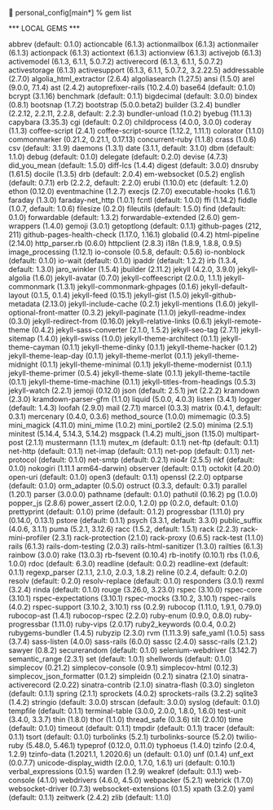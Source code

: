 👻  personal_config[main*] % gem list

*** LOCAL GEMS ***

abbrev (default: 0.1.0)
actioncable (6.1.3)
actionmailbox (6.1.3)
actionmailer (6.1.3)
actionpack (6.1.3)
actiontext (6.1.3)
actionview (6.1.3)
activejob (6.1.3)
activemodel (6.1.3, 6.1.1, 5.0.7.2)
activerecord (6.1.3, 6.1.1, 5.0.7.2)
activestorage (6.1.3)
activesupport (6.1.3, 6.1.1, 5.0.7.2, 3.2.22.5)
addressable (2.7.0)
algolia_html_extractor (2.6.4)
algoliasearch (1.27.5)
ansi (1.5.0)
arel (9.0.0, 7.1.4)
ast (2.4.2)
autoprefixer-rails (10.2.4.0)
base64 (default: 0.1.0)
bcrypt (3.1.16)
benchmark (default: 0.1.1)
bigdecimal (default: 3.0.0)
bindex (0.8.1)
bootsnap (1.7.2)
bootstrap (5.0.0.beta2)
builder (3.2.4)
bundler (2.2.12, 2.2.11, 2.2.8, default: 2.2.3)
bundler-unload (1.0.2)
byebug (11.1.3)
capybara (3.35.3)
cgi (default: 0.2.0)
childprocess (4.0.0, 3.0.0)
coderay (1.1.3)
coffee-script (2.4.1)
coffee-script-source (1.12.2, 1.11.1)
colorator (1.1.0)
commonmarker (0.21.2, 0.21.1, 0.17.13)
concurrent-ruby (1.1.8)
crass (1.0.6)
csv (default: 3.1.9)
daemons (1.3.1)
date (3.1.1, default: 3.1.0)
dbm (default: 1.1.0)
debug (default: 0.1.0)
delegate (default: 0.2.0)
devise (4.7.3)
did_you_mean (default: 1.5.0)
diff-lcs (1.4.4)
digest (default: 3.0.0)
dnsruby (1.61.5)
docile (1.3.5)
drb (default: 2.0.4)
em-websocket (0.5.2)
english (default: 0.7.1)
erb (2.2.2, default: 2.2.0)
erubi (1.10.0)
etc (default: 1.2.0)
ethon (0.12.0)
eventmachine (1.2.7)
execjs (2.7.0)
executable-hooks (1.6.1)
faraday (1.3.0)
faraday-net_http (1.0.1)
fcntl (default: 1.0.0)
ffi (1.14.2)
fiddle (1.0.7, default: 1.0.6)
filesize (0.2.0)
fileutils (default: 1.5.0)
find (default: 0.1.0)
forwardable (default: 1.3.2)
forwardable-extended (2.6.0)
gem-wrappers (1.4.0)
gemoji (3.0.1)
getoptlong (default: 0.1.1)
github-pages (212, 211)
github-pages-health-check (1.17.0, 1.16.1)
globalid (0.4.2)
html-pipeline (2.14.0)
http_parser.rb (0.6.0)
httpclient (2.8.3)
i18n (1.8.9, 1.8.8, 0.9.5)
image_processing (1.12.1)
io-console (0.5.8, default: 0.5.6)
io-nonblock (default: 0.1.0)
io-wait (default: 0.1.0)
ipaddr (default: 1.2.2)
irb (1.3.4, default: 1.3.0)
jaro_winkler (1.5.4)
jbuilder (2.11.2)
jekyll (4.2.0, 3.9.0)
jekyll-algolia (1.6.0)
jekyll-avatar (0.7.0)
jekyll-coffeescript (2.0.0, 1.1.1)
jekyll-commonmark (1.3.1)
jekyll-commonmark-ghpages (0.1.6)
jekyll-default-layout (0.1.5, 0.1.4)
jekyll-feed (0.15.1)
jekyll-gist (1.5.0)
jekyll-github-metadata (2.13.0)
jekyll-include-cache (0.2.1)
jekyll-mentions (1.6.0)
jekyll-optional-front-matter (0.3.2)
jekyll-paginate (1.1.0)
jekyll-readme-index (0.3.0)
jekyll-redirect-from (0.16.0)
jekyll-relative-links (0.6.1)
jekyll-remote-theme (0.4.2)
jekyll-sass-converter (2.1.0, 1.5.2)
jekyll-seo-tag (2.7.1)
jekyll-sitemap (1.4.0)
jekyll-swiss (1.0.0)
jekyll-theme-architect (0.1.1)
jekyll-theme-cayman (0.1.1)
jekyll-theme-dinky (0.1.1)
jekyll-theme-hacker (0.1.2)
jekyll-theme-leap-day (0.1.1)
jekyll-theme-merlot (0.1.1)
jekyll-theme-midnight (0.1.1)
jekyll-theme-minimal (0.1.1)
jekyll-theme-modernist (0.1.1)
jekyll-theme-primer (0.5.4)
jekyll-theme-slate (0.1.1)
jekyll-theme-tactile (0.1.1)
jekyll-theme-time-machine (0.1.1)
jekyll-titles-from-headings (0.5.3)
jekyll-watch (2.2.1)
jemoji (0.12.0)
json (default: 2.5.1)
jwt (2.2.2)
kramdown (2.3.0)
kramdown-parser-gfm (1.1.0)
liquid (5.0.0, 4.0.3)
listen (3.4.1)
logger (default: 1.4.3)
loofah (2.9.0)
mail (2.7.1)
marcel (0.3.3)
matrix (0.4.1, default: 0.3.1)
mercenary (0.4.0, 0.3.6)
method_source (1.0.0)
mimemagic (0.3.5)
mini_magick (4.11.0)
mini_mime (1.0.2)
mini_portile2 (2.5.0)
minima (2.5.1)
minitest (5.14.4, 5.14.3, 5.14.2)
msgpack (1.4.2)
multi_json (1.15.0)
multipart-post (2.1.1)
mustermann (1.1.1)
mutex_m (default: 0.1.1)
net-ftp (default: 0.1.1)
net-http (default: 0.1.1)
net-imap (default: 0.1.1)
net-pop (default: 0.1.1)
net-protocol (default: 0.1.0)
net-smtp (default: 0.2.1)
nio4r (2.5.5)
nkf (default: 0.1.0)
nokogiri (1.11.1 arm64-darwin)
observer (default: 0.1.1)
octokit (4.20.0)
open-uri (default: 0.1.0)
open3 (default: 0.1.1)
openssl (2.2.0)
optparse (default: 0.1.0)
orm_adapter (0.5.0)
ostruct (0.3.3, default: 0.3.1)
parallel (1.20.1)
parser (3.0.0.0)
pathname (default: 0.1.0)
pathutil (0.16.2)
pg (1.0.0)
popper_js (2.8.6)
power_assert (2.0.0, 1.2.0)
pp (0.2.0, default: 0.1.0)
prettyprint (default: 0.1.0)
prime (default: 0.1.2)
progressbar (1.11.0)
pry (0.14.0, 0.13.1)
pstore (default: 0.1.1)
psych (3.3.1, default: 3.3.0)
public_suffix (4.0.6, 3.1.1)
puma (5.2.1, 3.12.6)
racc (1.5.2, default: 1.5.1)
rack (2.2.3)
rack-mini-profiler (2.3.1)
rack-protection (2.1.0)
rack-proxy (0.6.5)
rack-test (1.1.0)
rails (6.1.3)
rails-dom-testing (2.0.3)
rails-html-sanitizer (1.3.0)
railties (6.1.3)
rainbow (3.0.0)
rake (13.0.3)
rb-fsevent (0.10.4)
rb-inotify (0.10.1)
rbs (1.0.6, 1.0.0)
rdoc (default: 6.3.0)
readline (default: 0.0.2)
readline-ext (default: 0.1.1)
regexp_parser (2.1.1, 2.1.0, 2.0.3, 1.8.2)
reline (0.2.4, default: 0.2.0)
resolv (default: 0.2.0)
resolv-replace (default: 0.1.0)
responders (3.0.1)
rexml (3.2.4)
rinda (default: 0.1.0)
rouge (3.26.0, 3.23.0)
rspec (3.10.0)
rspec-core (3.10.1)
rspec-expectations (3.10.1)
rspec-mocks (3.10.2, 3.10.1)
rspec-rails (4.0.2)
rspec-support (3.10.2, 3.10.1)
rss (0.2.9)
rubocop (1.11.0, 1.9.1, 0.79.0)
rubocop-ast (1.4.1)
rubocop-rspec (2.2.0)
ruby-enum (0.9.0, 0.8.0)
ruby-progressbar (1.11.0)
ruby-vips (2.0.17)
ruby2_keywords (0.0.4, 0.0.2)
rubygems-bundler (1.4.5)
rubyzip (2.3.0)
rvm (1.11.3.9)
safe_yaml (1.0.5)
sass (3.7.4)
sass-listen (4.0.0)
sass-rails (6.0.0)
sassc (2.4.0)
sassc-rails (2.1.2)
sawyer (0.8.2)
securerandom (default: 0.1.0)
selenium-webdriver (3.142.7)
semantic_range (2.3.1)
set (default: 1.0.1)
shellwords (default: 0.1.0)
simplecov (0.21.2)
simplecov-console (0.9.1)
simplecov-html (0.12.3)
simplecov_json_formatter (0.1.2)
simpleidn (0.2.1)
sinatra (2.1.0)
sinatra-activerecord (2.0.22)
sinatra-contrib (2.1.0)
sinatra-flash (0.3.0)
singleton (default: 0.1.1)
spring (2.1.1)
sprockets (4.0.2)
sprockets-rails (3.2.2)
sqlite3 (1.4.2)
stringio (default: 3.0.0)
strscan (default: 3.0.0)
syslog (default: 0.1.0)
tempfile (default: 0.1.1)
terminal-table (3.0.0, 2.0.0, 1.8.0, 1.6.0)
test-unit (3.4.0, 3.3.7)
thin (1.8.0)
thor (1.1.0)
thread_safe (0.3.6)
tilt (2.0.10)
time (default: 0.1.0)
timeout (default: 0.1.1)
tmpdir (default: 0.1.1)
tracer (default: 0.1.1)
tsort (default: 0.1.0)
turbolinks (5.2.1)
turbolinks-source (5.2.0)
twilio-ruby (5.48.0, 5.46.1)
typeprof (0.12.0, 0.11.0)
typhoeus (1.4.0)
tzinfo (2.0.4, 1.2.9)
tzinfo-data (1.2021.1, 1.2020.6)
un (default: 0.1.0)
unf (0.1.4)
unf_ext (0.0.7.7)
unicode-display_width (2.0.0, 1.7.0, 1.6.1)
uri (default: 0.10.1)
verbal_expressions (0.1.5)
warden (1.2.9)
weakref (default: 0.1.1)
web-console (4.1.0)
webdrivers (4.6.0, 4.5.0)
webpacker (5.2.1)
webrick (1.7.0)
websocket-driver (0.7.3)
websocket-extensions (0.1.5)
xpath (3.2.0)
yaml (default: 0.1.1)
zeitwerk (2.4.2)
zlib (default: 1.1.0)
